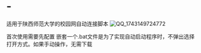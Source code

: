# -
适用于陕西师范大学的校园网自动连接脚本
![QQ_1743149724772](https://github.com/user-attachments/assets/1104080e-924e-4bd9-8c91-88695e605f6f)

首次使用需要先配置
嵌套一个.bat文件是为了实现自动启动程序时，不弹出选择打开方式。如果手动操作，无需下载
